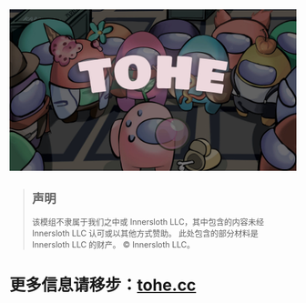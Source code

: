 <img src="Resources/TOHE-BG.jpg" alt="HostName"  />

> ## 声明
>
> 该模组不隶属于我们之中或 Innersloth LLC，其中包含的内容未经 Innersloth LLC 认可或以其他方式赞助。 此处包含的部分材料是 Innersloth LLC 的财产。 © Innersloth LLC。
>

# 更多信息请移步：[**tohe.cc**](https://tohe.cc)